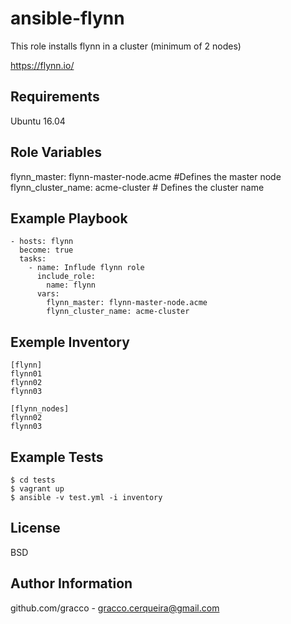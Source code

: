 ansible-flynn
=========

This role installs flynn in a cluster (minimum of 2 nodes)

https://flynn.io/

Requirements
------------

Ubuntu 16.04

Role Variables
--------------

flynn_master: flynn-master-node.acme  #Defines the master node
flynn_cluster_name: acme-cluster      # Defines the cluster name


Example Playbook
----------------
```
- hosts: flynn
  become: true
  tasks:
    - name: Influde flynn role
      include_role:
        name: flynn
      vars:
        flynn_master: flynn-master-node.acme
        flynn_cluster_name: acme-cluster
```

Exemple Inventory
-----------------
```
[flynn]
flynn01
flynn02
flynn03

[flynn_nodes]
flynn02
flynn03

```
Example Tests
------------

```
$ cd tests
$ vagrant up
$ ansible -v test.yml -i inventory

```
License
-------

BSD

Author Information
------------------

github.com/gracco - gracco.cerqueira@gmail.com
